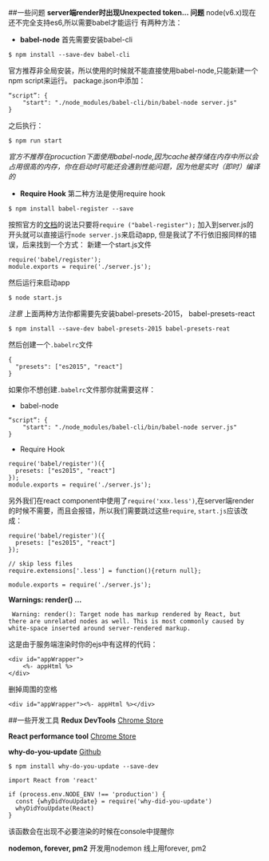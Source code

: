 ##一些问题
**server端render时出现Unexpected token... 问题**
node(v6.x)现在还不完全支持es6,所以需要babel才能运行
有两种方法：
- **babel-node**
首先需要安装babel-cli
```
$ npm install --save-dev babel-cli
```
官方推荐非全局安装，所以使用的时候就不能直接使用babel-node,只能新建一个npm script来运行。
package.json中添加：
```
“script”: {
	"start": "./node_modules/babel-cli/bin/babel-node server.js"
}
```
之后执行：
```
$ npm run start
```
*官方不推荐在procuction下面使用babel-node,因为cache被存储在内存中所以会占用很高的内存，你在启动时可能还会遇到性能问题，因为他是实时（即时）编译的*

- **Require Hook**
第二种方法是使用require hook
```
$ npm install babel-register --save
```
按照官方的[文档](https://babeljs.io/docs/usage/require/)的说法只要将`require ("babel-register");` 加入到server.js的开头就可以直接运行`node server.js`来启动app, 但是我试了不行依旧报同样的错误，后来找到一个方式：
新建一个start.js文件
```
require('babel/register');
module.exports = require('./server.js');
```
然后运行来启动app
```
$ node start.js
```
*注意*
上面两种方法你都需要先安装babel-presets-2015， babel-presets-react
```
$ npm install --save-dev babel-presets-2015 babel-presets-reat
```
然后创建一个`.babelrc`文件
```
{
  "presets": ["es2015", "react"]
}
```
如果你不想创建`.babelrc`文件那你就需要这样：
- babel-node
```
“script”: {
	"start": "./node_modules/babel-cli/bin/babel-node server.js"
}
```
- Require Hook
```
require('babel/register')({
  presets: ["es2015", "react"]
});
module.exports = require('./server.js');
```

另外我们在react component中使用了`require('xxx.less')`,在server端render的时候不需要，而且会报错，所以我们需要跳过这些`require`, `start.js`应该改成：
```
require('babel/register')({
  presets: ["es2015", "react"]
});

// skip less files
require.extensions['.less'] = function(){return null};

module.exports = require('./server.js');
```
**Warnings: render() ...**
```
 Warning: render(): Target node has markup rendered by React, but there are unrelated nodes as well. This is most commonly caused by white-space inserted around server-rendered markup.
```
这是由于服务端渲染时你的ejs中有这样的代码：
```
<div id="appWrapper">
    <%- appHtml %>
</div>
```
删掉周围的空格
```
<div id="appWrapper"><%- appHtml %></div>
```

##一些开发工具
**Redux DevTools**
[Chrome Store](https://chrome.google.com/webstore/detail/redux-devtools/lmhkpmbekcpmknklioeibfkpmmfibljd)

**React performance tool**
[Chrome Store](https://chrome.google.com/webstore/detail/react-perf/hacmcodfllhbnekmghgdlplbdnahmhmm)

**why-do-you-update**
[Github](https://github.com/garbles/why-did-you-update)

```
$ npm install why-do-you-update --save-dev
```
```
import React from 'react'

if (process.env.NODE_ENV !== 'production') {
  const {whyDidYouUpdate} = require('why-did-you-update')
  whyDidYouUpdate(React)
}
```

该函数会在出现不必要渲染的时候在console中提醒你

**nodemon, forever, pm2**
开发用nodemon
线上用forever, pm2
